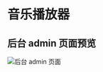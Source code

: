 # 音乐播放器

## 后台 admin 页面预览
![后台 admin 页面](http://upload-images.jianshu.io/upload_images/9617841-aa1f165578a72cf9.gif?imageMogr2/auto-orient/strip%7CimageView2/2/w/1240)
